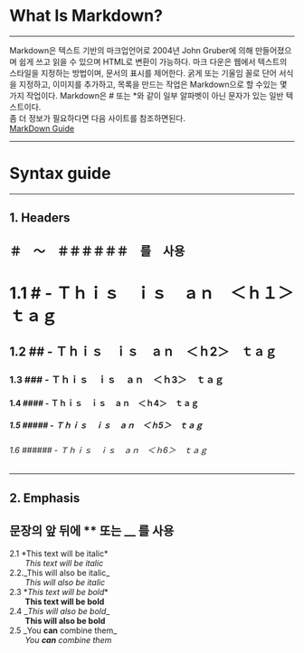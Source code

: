 # What Is Markdown?
----
Markdown은 텍스트 기반의 마크업언어로 2004년 John Gruber에 의해 만들어졌으며 쉽게 쓰고 읽을 수 있으며 HTML로 변환이 가능하다.
마크 다운은 웹에서 텍스트의 스타일을 지정하는 방법이며, 문서의 표시를 제어한다. 굵게 또는 기울임 꼴로 단어 서식을 지정하고, 이미지를 추가하고, 목록을 만드는 작업은 Markdown으로 할 수있는 몇 가지 작업이다. Markdown은 # 또는 *와 같이 일부 알파벳이 아닌 문자가 있는 일반 텍스트이다.<br>
좀 더 정보가 필요하다면 다음 사이트를 참조하면된다.<br>[MarkDown Guide](https://guides.github.com/features/mastering-markdown/)

----
# Syntax guide
----
## 1. Headers
＃　～　＃＃＃＃＃＃　를　사용
----
# 1.1 # - Ｔｈｉｓ　ｉｓ　ａｎ　＜ｈ１＞　ｔａｇ
## 1.2 ## - Ｔｈｉｓ　ｉｓ　ａｎ　＜ｈ2＞　ｔａｇ
### 1.3 ### - Ｔｈｉｓ　ｉｓ　ａｎ　＜ｈ3＞　ｔａｇ
#### 1.4 #### - Ｔｈｉｓ　ｉｓ　ａｎ　＜ｈ4＞　ｔａｇ
##### 1.5 ##### - Ｔｈｉｓ　ｉｓ　ａｎ　＜ｈ5＞　ｔａｇ
###### 1.6 ###### - Ｔｈｉｓ　ｉｓ　ａｎ　＜ｈ6＞　ｔａｇ
----
## 2. Emphasis
문장의 앞 뒤에 ** 또는 __ 를 사용
----
2.1 \*This text will be italic*<br>
&nbsp;&nbsp;&nbsp;&nbsp;&nbsp;&nbsp;&nbsp;*This text will be italic*<br>
2.2.\_This will also be italic_<br>
&nbsp;&nbsp;&nbsp;&nbsp;&nbsp;&nbsp;&nbsp;_This will also be italic_<br>
2.3 \**This text will be bold**<br>
&nbsp;&nbsp;&nbsp;&nbsp;&nbsp;&nbsp;&nbsp;**This text will be bold**<br>
2.4 \__This will also be bold__<br>
&nbsp;&nbsp;&nbsp;&nbsp;&nbsp;&nbsp;&nbsp;__This will also be bold__<br>
2.5 \_You **can** combine them_<br>
&nbsp;&nbsp;&nbsp;&nbsp;&nbsp;&nbsp;&nbsp;_You **can** combine them_<br>
